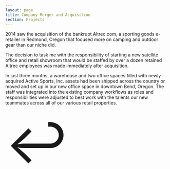 ```yaml
---
layout: page
title: Company Merger and Acquisition
section: Projects
---
```

2014 saw the acquisition of the bankrupt Altrec.com, a sporting goods e-retailer in Redmond, Oregon that focused more on camping and outdoor gear than our niche did.

The decision to task me with the responsibility of starting a new satellite office and retail showroom that would be staffed by over a dozen retained Altrec employees was made immediately after acquisition.

In just three months, a warehouse and two office spaces filled with newly acquired Active Sports, Inc. assets had been shipped across the country or moved and set up in our new office space in downtown Bend, Oregon. The staff was integrated into the existing company workflows as roles and responsibilities were adjusted to best work with the talents our new teammates across all of our various retail properties.


<div style="display:block;"><span style="font-size:172px;">↩</span></div>